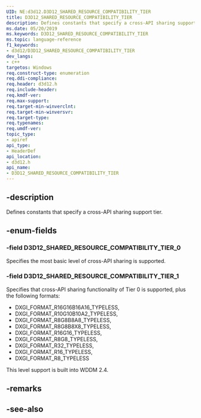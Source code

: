 ```yaml
---
UID: NE:d3d12.D3D12_SHARED_RESOURCE_COMPATIBILITY_TIER
title: D3D12_SHARED_RESOURCE_COMPATIBILITY_TIER
description: Defines constants that specify a cross-API sharing support tier.
ms.date: 05/20/2019
ms.keywords: D3D12_SHARED_RESOURCE_COMPATIBILITY_TIER
ms.topic: language-reference
f1_keywords:
- d3d12/D3D12_SHARED_RESOURCE_COMPATIBILITY_TIER
dev_langs:
- c++
targetos: Windows
req.construct-type: enumeration
req.ddi-compliance: 
req.header: d3d12.h
req.include-header: 
req.kmdf-ver: 
req.max-support: 
req.target-min-winverclnt: 
req.target-min-winversvr: 
req.target-type: 
req.typenames: 
req.umdf-ver: 
topic_type:
- apiref
api_type:
- HeaderDef
api_location:
- d3d12.h
api_name:
- D3D12_SHARED_RESOURCE_COMPATIBILITY_TIER
---
```


## -description

Defines constants that specify a cross-API sharing support tier.

## -enum-fields

### -field D3D12_SHARED_RESOURCE_COMPATIBILITY_TIER_0

Specifies the most basic level of cross-API sharing is supported.

### -field D3D12_SHARED_RESOURCE_COMPATIBILITY_TIER_1

Specifies that cross-API sharing functionality of Tier 0 is supported, plus the following formats:
* DXGI_FORMAT_R16G16B16A16_TYPELESS,
* DXGI_FORMAT_R10G10B10A2_TYPELESS,
* DXGI_FORMAT_R8G8B8A8_TYPELESS,
* DXGI_FORMAT_R8G8B8X8_TYPELESS,
* DXGI_FORMAT_R16G16_TYPELESS,
* DXGI_FORMAT_R8G8_TYPELESS,
* DXGI_FORMAT_R32_TYPELESS,
* DXGI_FORMAT_R16_TYPELESS,
* DXGI_FORMAT_R8_TYPELESS

This level support is built into WDDM 2.4.

## -remarks

## -see-also
